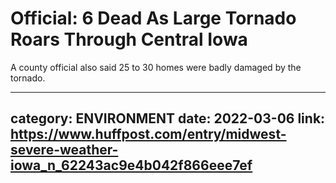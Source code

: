 # Official: 6 Dead As Large Tornado Roars Through Central Iowa

A county official also said 25 to 30 homes were badly damaged by the tornado.

---
category: ENVIRONMENT
date: 2022-03-06
link: https://www.huffpost.com/entry/midwest-severe-weather-iowa_n_62243ac9e4b042f866eee7ef
---
